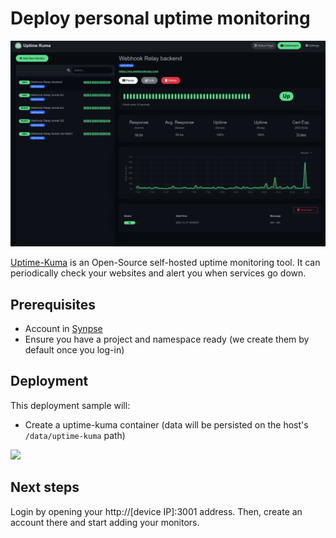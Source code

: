 # Deploy personal uptime monitoring

![screenshot](uptime-kuma.png)

[Uptime-Kuma](https://github.com/louislam/uptime-kuma) is an Open-Source self-hosted uptime monitoring tool. It can periodically check your websites and alert you when services go down.

## Prerequisites

- Account in [Synpse](https://cloud.synpse.net)
- Ensure you have a project and namespace ready (we create them by default once you log-in)

## Deployment

This deployment sample will:
- Create a uptime-kuma container (data will be persisted on the host's `/data/uptime-kuma` path)

<a href="https://cloud.synpse.net/deploy?fileUrl=https://raw.githubusercontent.com/synpse-hq/synpse/main/samples/uptime-kuma/uptime-kuma.yaml" rel="noopener" target="_blank">
  <img src="https://storage.googleapis.com/synpse-misc/synpsebtn.png"/>
</a>


## Next steps

Login by opening your http://[device IP]:3001 address. Then, create an account there and start adding your monitors.
